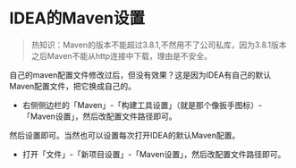 # IDEA的Maven设置

> 热知识：Maven的版本不能超过3.8.1,不然用不了公司私库，因为3.8.1版本之后Maven不能从http连接中下载，理由是不安全。

自己的maven配置文件修改过后，但没有效果？这是因为IDEA有自己的默认Maven配置文件，把它换成自己的。

* 右侧侧边栏的「Maven」-「构建工具设置」（就是那个像扳手图标）-「Maven设置」，然后改配置文件路径即可。

然后设置即可。当然也可以设置每次打开IDEA的默认Maven配置。

* 打开「文件」-「新项目设置」-「Maven设置」，然后改配置文件路径即可。